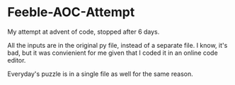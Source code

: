 # Feeble-AOC-Attempt
My attempt at advent of code, stopped after 6 days.

All the inputs are in the original py file, instead of a separate file. I know, it's bad, but it was convienient for me given that I coded it in an online code editor.

Everyday's puzzle is in a single file as well for the same reason.

